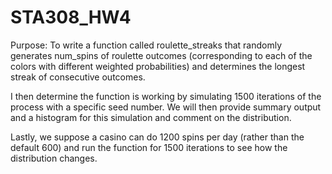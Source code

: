 # STA308_HW4

Purpose: To write a function called roulette_streaks 
  that randomly generates num_spins of roulette outcomes
  (corresponding to each of the colors with different 
  weighted probabilities) and determines the longest 
  streak of consecutive outcomes.
  
  I then determine the function is working by 
  simulating 1500 iterations of the process with a
  specific seed number. We will then provide summary 
  output and a histogram for this simulation and 
  comment on the distribution. 
  
  Lastly, we suppose a casino can do 1200 spins 
  per day (rather than the default 600) and run 
  the function for 1500 iterations to see how the 
  distribution changes.
  